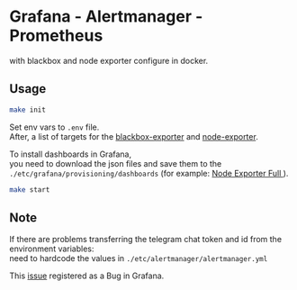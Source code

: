 # Grafana - Alertmanager - Prometheus
with blackbox and node exporter configure in docker.

## Usage

```bash
make init
```
Set env vars to `.env` file. \
After, a list of targets for the [blackbox-exporter](./etc/prometheus/targets/blackbox.yml) and [node-exporter](./etc/prometheus/targets/node.yml).

To install dashboards in Grafana, \
you need to download the json files and save them to the `./etc/grafana/provisioning/dashboards` (for example: [Node Exporter Full
](https://grafana.com/grafana/dashboards/1860-node-exporter-full/)).
```bash
make start
```

## Note
If there are problems transferring the telegram chat token and id from the environment variables: \
need to hardcode the values in `./etc/alertmanager/alertmanager.yml`

This [issue](https://github.com/grafana/grafana/issues/69950) registered as a Bug in Grafana.
